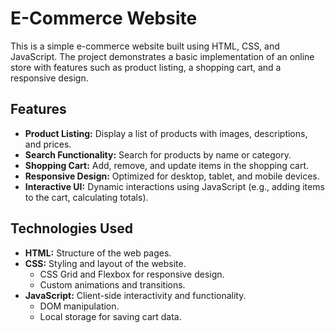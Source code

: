 # E-Commerce Website

This is a simple e-commerce website built using HTML, CSS, and JavaScript. The project demonstrates a basic implementation of an online store with features such as product listing, a shopping cart, and a responsive design.

## Features

- **Product Listing:** Display a list of products with images, descriptions, and prices.
- **Search Functionality:** Search for products by name or category.
- **Shopping Cart:** Add, remove, and update items in the shopping cart.
- **Responsive Design:** Optimized for desktop, tablet, and mobile devices.
- **Interactive UI:** Dynamic interactions using JavaScript (e.g., adding items to the cart, calculating totals).

## Technologies Used

- **HTML:** Structure of the web pages.
- **CSS:** Styling and layout of the website.
  - CSS Grid and Flexbox for responsive design.
  - Custom animations and transitions.
- **JavaScript:** Client-side interactivity and functionality.
  - DOM manipulation.
  - Local storage for saving cart data.
